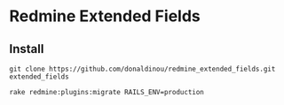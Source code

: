 Redmine Extended Fields
===

Install
---

```
git clone https://github.com/donaldinou/redmine_extended_fields.git extended_fields
```

```
rake redmine:plugins:migrate RAILS_ENV=production
```
